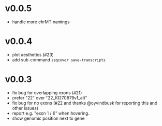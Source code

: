 v0.0.5
======
+ handle more chrMT namings

v0.0.4
============
+ plot aesthetics (#23)
+ add sub-command `seqcover save-transcripts`

v0.0.3
======
+ fix bug for overlapping exons (#21)
+ prefer "22" over "22_KI270879v1_alt"
+ fix bug for no exons (#22 and thanks @oyvindbusk for reporting this and other issues)
+ report e.g. "exon 1 / 6" when hovering.
+ show genomic position next to gene
